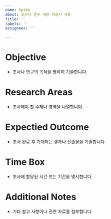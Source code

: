 ```yaml
---
name: Spike
about: 조사나 연구 내용 작성시 사용
title: ''
labels: ''
assignees: ''

---
```


# Objective
- 조사나 연구의 목적을 명확히 기술합니다.

# Research Areas
- 조사해야 할 주제나 영역을 나열합니다.

# Expectied Outcome
- 조사 완료 후 기대되는 결과나 산출물을 기술합니다.

# Time Box
- 조사에 할당된 시간 또는 기간을 명시합니다.

#  Additional Notes
- 기타 참고 사항이나 관련 자료를 첨부합니다.
